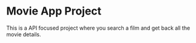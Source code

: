 # Movie App Project

This is a API focused project where you search a film and get back all the movie details.
